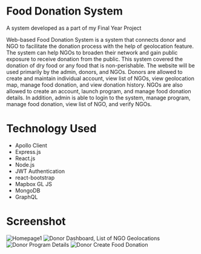 # Food Donation System
A system developed as a part of my Final Year Project

Web-based Food Donation System is a system that connects donor and NGO to facilitate the donation process with the help of geolocation feature. The system can help NGOs to broaden their network and gain public exposure to receive donation from the public. This system covered the donation of dry food or any food that is non-perishable. The website will be used primarily by the admin, donors, and NGOs. Donors are allowed to create and maintain individual account, view list of NGOs, view geolocation map, manage food donation, and view donation history. NGOs are also allowed to create an account, launch program, and manage food donation details. In addition, admin is able to login to the system, manage program, manage food donation, view list of NGO, and verify NGOs.

# Technology Used

- Apollo Client
- Express.js
- React.js
- Node.js
- JWT Authentication
- react-bootstrap
- Mapbox GL JS
- MongoDB
- GraphQL

# Screenshot
![Homepage1](https://user-images.githubusercontent.com/63769862/153015360-1cdf3e37-eb11-4186-83c5-ff2695d440a4.PNG)
![Donor Dashboard, List of NGO Geolocations](https://user-images.githubusercontent.com/63769862/153014389-02664dad-a40f-4529-bb2c-83a686361fb1.PNG)
![Donor Program Details](https://user-images.githubusercontent.com/63769862/153014452-b0bc3f1e-403b-48d9-852a-c80c021bf5a1.PNG)
![Donor Create Food Donation](https://user-images.githubusercontent.com/63769862/153014477-203c3c85-d6d7-4d3e-a190-7430a612c10e.PNG)

